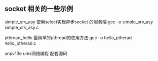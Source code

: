 ## socket 相关的一些示例

simple_srv_asy   使用select实现异步socket 的服务端
	gcc -o simple_srv_asy simple_srv_asy.c
	
pthread_hello	最简单的pthread的使用方法
	gcc -o hello_ptherad hello_ptherad.c 	

unpv13e  unix网络编程 配套源码

